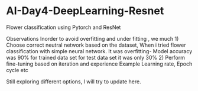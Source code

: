 # AI-Day4-DeepLearning-Resnet
Flower classification using Pytorch and ResNet

Observations
Inorder to avoid overfitting and under fitting , we much 
        1) Choose correct neutral network based on the dataset, When i tried flower classification with simple neural network. It was overfitting- Model accuracy was 90% for trained data set for test data set it was only 30%
        2) Perform fine-tuning based on iteration and experience
            Example Learning rate, Epoch cycle etc

Still exploring different options, I will try to update here.